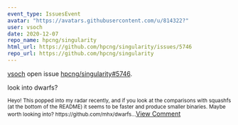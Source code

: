 ```yaml
---
event_type: IssuesEvent
avatar: "https://avatars.githubusercontent.com/u/814322?"
user: vsoch
date: 2020-12-07
repo_name: hpcng/singularity
html_url: https://github.com/hpcng/singularity/issues/5746
repo_url: https://github.com/hpcng/singularity
---
```


<a href='https://github.com/vsoch' target='_blank'>vsoch</a> open issue <a href='https://github.com/hpcng/singularity/issues/5746' target='_blank'>hpcng/singularity#5746</a>.

<p>look into dwarfs?</p><small>Heyo! This popped into my radar recently, and if you look at the comparisons with squashfs (at the bottom of the README) it seems to be faster and produce smaller binaries. Maybe worth looking into? https://github.com/mhx/dwarfs...</small><a href='https://github.com/hpcng/singularity/issues/5746' target='_blank'>View Comment</a>